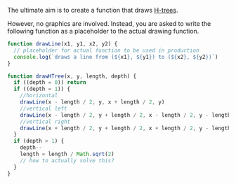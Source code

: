 The ultimate aim is to create a function that draws [H-trees](https://en.wikipedia.org/wiki/H_tree).

However, no graphics are involved.  Instead, you are asked to write the following function as a placeholder to the actual drawing function.


```js
function drawLine(x1, y1, x2, y2) {
  // placeholder for actual function to be used in production
  console.log(`draws a line from (${x1}, ${y1}) to (${x2}, ${y2})`)
}

```


```js
function drawHTree(x, y, length, depth) {
  if ((depth = 0)) return
  if ((depth = 1)) {
    //horizontal
    drawLine(x - length / 2, y, x + length / 2, y)
    //vertical left
    drawLine(x - length / 2, y + length / 2, x - length / 2, y - length / 2)
    //vertical right
    drawLine(x + length / 2, y + length / 2, x + length / 2, y - length / 2)
  }
  if (depth > 1) {
    depth--
    length = length / Math.sqrt(2)
    // how to actually solve this?
  }
}

```